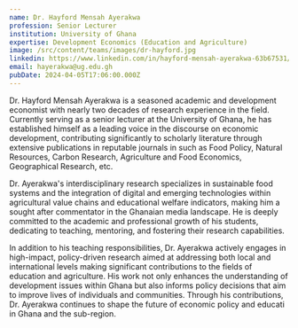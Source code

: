 ```yaml
---
name: Dr. Hayford Mensah Ayerakwa
profession: Senior Lecturer
institution: University of Ghana
expertise: Development Economics (Education and Agriculture)
image: /src/content/teams/images/dr-hayford.jpg
linkedin: https://www.linkedin.com/in/hayford-mensah-ayerakwa-63b67531/?originalSubdomain=gh
email: hayerakwa@ug.edu.gh
pubDate: 2024-04-05T17:06:00.000Z
---
```


Dr. Hayford Mensah Ayerakwa is a seasoned academic and development economist with nearly two decades of research experience in the field. Currently serving as a senior lecturer at the University of Ghana, he has established himself as a leading voice in the discourse on economic development, contributing significantly to scholarly literature through extensive publications in reputable journals in such as Food Policy, Natural Resources, Carbon Research, Agriculture and Food Economics, Geographical Research, etc.

Dr. Ayerakwa's interdisciplinary research specializes in sustainable food systems and the integration of digital and emerging technologies within agricultural value chains and educational welfare indicators, making him a sought after commentator in the Ghanaian media landscape. He is deeply committed to the academic and professional growth of his students, dedicating to teaching, mentoring, and fostering their research capabilities.

In addition to his teaching responsibilities, Dr. Ayerakwa actively engages in high-impact, policy-driven research aimed at addressing both local and international levels making significant contributions to the fields of education and agriculture. His work not only enhances the understanding of development issues within Ghana but also informs policy decisions that aim to improve lives of individuals and communities. Through his contributions, Dr. Ayerakwa continues to shape the future of economic policy and educati in Ghana and the sub-region.

